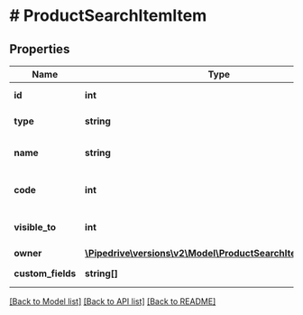 # # ProductSearchItemItem

## Properties

Name | Type | Description | Notes
------------ | ------------- | ------------- | -------------
**id** | **int** | The ID of the product | [optional]
**type** | **string** | The type of the item | [optional]
**name** | **string** | The name of the product | [optional]
**code** | **int** | The code of the product | [optional]
**visible_to** | **int** | The visibility of the product | [optional]
**owner** | [**\Pipedrive\versions\v2\Model\ProductSearchItemItemOwner**](ProductSearchItemItemOwner.md) |  | [optional]
**custom_fields** | **string[]** | The custom fields | [optional]

[[Back to Model list]](../README.md#documentation-for-models) [[Back to API list]](../README.md#documentation-for-api-endpoints) [[Back to README]](../README.md)

